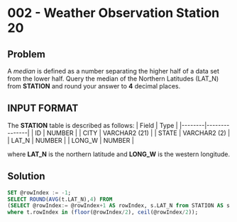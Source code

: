 # 002 - Weather Observation Station 20
## Problem

A *median* is defined as a number separating the higher half of a data set from the lower half. Query the median of the Northern Latitudes (LAT_N) from **STATION** and round your answer to **4** decimal places.

## INPUT FORMAT

The **STATION** table is described as follows:
| Field	 | Type          |
|--------|---------------|
| ID	   | NUMBER        |
| CITY	 | VARCHAR2 (21) |
| STATE	 | VARCHAR2 (2)  |
| LAT_N	 | NUMBER        |
| LONG_W | NUMBER        |

where **LAT_N** is the northern latitude and **LONG_W** is the western longitude.

## Solution
```sql
SET @rowIndex := -1;
SELECT ROUND(AVG(t.LAT_N),4) FROM
(SELECT @rowIndex:= @rowIndex+1 AS rowIndex, s.LAT_N from STATION AS s ORDER BY s.LAT_N) AS t
where t.rowIndex in (floor(@rowIndex/2), ceil(@rowIndex/2));
```
